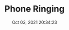 ---
id: 87
title: Phone Ringing 
file-slug: phone-ringing
date: Oct 03, 2021 20:34:23
feature: false
category: icons
angle: dynamic
clay: https://3dicons.sgp1.cdn.digitaloceanspaces.com/v1/dynamic/clay/phone-ringing-dynamic-clay.png
gradient: https://3dicons.sgp1.cdn.digitaloceanspaces.com/v1/dynamic/gradient/phone-ringing-dynamic-gradient.png
color: https://3dicons.sgp1.cdn.digitaloceanspaces.com/v1/dynamic/color/phone-ringing-dynamic-color.png
premium: https://3dicons.sgp1.cdn.digitaloceanspaces.com/v1/dynamic/premium/phone-ringing-dynamic-premium.png
---